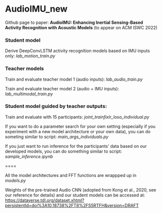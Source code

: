 # AudioIMU_new

Github page to paper: **AudioIMU: Enhancing Inertial Sensing-Based Activity Recognition with Acoustic Models** (to appear on ACM ISWC 2022)

### Student model

Derive DeepConvLSTM activity recognition models based on IMU inputs only: _lab_motion_train.py_

### Teacher models

Train and evaluate teacher model 1 (audio inputs): _lab_audio_train.py_

Train and evaluate teacher model 2 (audio + IMU inputs): _lab_multimodal_train.py_

### Student model guided by teacher outputs:

Train and evaluate with 15 participants: _joint_trainfixlr_loso_individual.py_ 

If you want to do a parameter search for your own setting (especially if you experiment with a new model architecture or your own data), you can do someting similar to script: _main_args_individuals.py_

If you just want to run inference for the participants' data based on our developed models, you can do something similar to script: _sample_inference.ipynb_

====

All the model architectures and FFT functions are wrappped up in _models.py_ 

Weights of the pre-trained Audio CNN (adopted from Kong et al., 2020, see our reference for details) and our student models can be accessed at: https://dataverse.tdl.org/dataset.xhtml?persistentId=doi%3A10.18738%2FT8%2FS5RTFH&version=DRAFT
